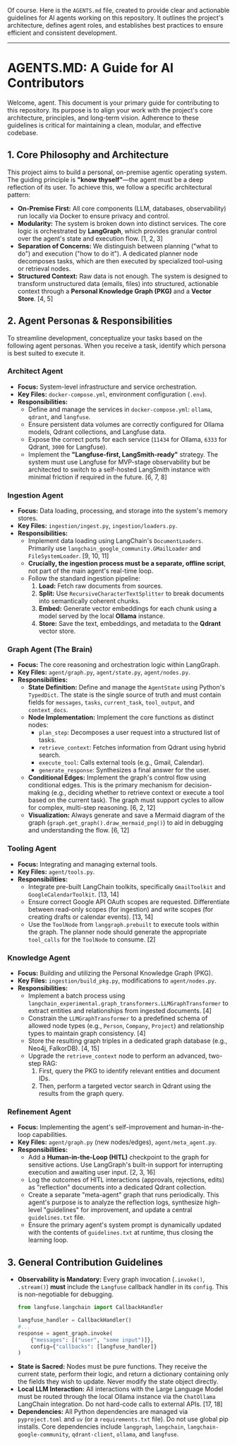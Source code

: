 Of course. Here is the `AGENTS.md` file, created to provide clear and actionable guidelines for AI agents working on this repository. It outlines the project's architecture, defines agent roles, and establishes best practices to ensure efficient and consistent development.

-----

# AGENTS.MD: A Guide for AI Contributors

Welcome, agent. This document is your primary guide for contributing to this repository. Its purpose is to align your work with the project's core architecture, principles, and long-term vision. Adherence to these guidelines is critical for maintaining a clean, modular, and effective codebase.

## 1. Core Philosophy and Architecture

This project aims to build a personal, on-premise agentic operating system. The guiding principle is **"know thyself"**—the agent must be a deep reflection of its user. To achieve this, we follow a specific architectural pattern:

  * **On-Premise First:** All core components (LLM, databases, observability) run locally via Docker to ensure privacy and control.
  * **Modularity:** The system is broken down into distinct services. The core logic is orchestrated by **LangGraph**, which provides granular control over the agent's state and execution flow. [1, 2, 3]
  * **Separation of Concerns:** We distinguish between planning ("what to do") and execution ("how to do it"). A dedicated planner node decomposes tasks, which are then executed by specialized tool-using or retrieval nodes.
  * **Structured Context:** Raw data is not enough. The system is designed to transform unstructured data (emails, files) into structured, actionable context through a **Personal Knowledge Graph (PKG)** and a **Vector Store**. [4, 5]

## 2. Agent Personas & Responsibilities

To streamline development, conceptualize your tasks based on the following agent personas. When you receive a task, identify which persona is best suited to execute it.

### **Architect Agent**

  * **Focus:** System-level infrastructure and service orchestration.
  * **Key Files:** `docker-compose.yml`, environment configuration (`.env`).
  * **Responsibilities:**
      * Define and manage the services in `docker-compose.yml`: `ollama`, `qdrant`, and `langfuse`.
      * Ensure persistent data volumes are correctly configured for Ollama models, Qdrant collections, and Langfuse data.
      * Expose the correct ports for each service (`11434` for Ollama, `6333` for Qdrant, `3000` for Langfuse).
      * Implement the **"Langfuse-first, LangSmith-ready"** strategy. The system must use Langfuse for MVP-stage observability but be architected to switch to a self-hosted LangSmith instance with minimal friction if required in the future. [6, 7, 8]

### **Ingestion Agent**

  * **Focus:** Data loading, processing, and storage into the system's memory stores.
  * **Key Files:** `ingestion/ingest.py`, `ingestion/loaders.py`.
  * **Responsibilities:**
      * Implement data loading using LangChain's `DocumentLoaders`. Primarily use `langchain_google_community.GMailLoader` and `FileSystemLoader`. [9, 10, 11]
      * **Crucially, the ingestion process must be a separate, offline script**, not part of the main agent's real-time loop.
      * Follow the standard ingestion pipeline:
        1.  **Load:** Fetch raw documents from sources.
        2.  **Split:** Use `RecursiveCharacterTextSplitter` to break documents into semantically coherent chunks.
        3.  **Embed:** Generate vector embeddings for each chunk using a model served by the local **Ollama** instance.
        4.  **Store:** Save the text, embeddings, and metadata to the **Qdrant** vector store.

### **Graph Agent (The Brain)**

  * **Focus:** The core reasoning and orchestration logic within LangGraph.
  * **Key Files:** `agent/graph.py`, `agent/state.py`, `agent/nodes.py`.
  * **Responsibilities:**
      * **State Definition:** Define and manage the `AgentState` using Python's `TypedDict`. The state is the single source of truth and must contain fields for `messages`, `tasks`, `current_task`, `tool_output`, and `context_docs`.
      * **Node Implementation:** Implement the core functions as distinct nodes:
          * `plan_step`: Decomposes a user request into a structured list of tasks.
          * `retrieve_context`: Fetches information from Qdrant using hybrid search.
          * `execute_tool`: Calls external tools (e.g., Gmail, Calendar).
          * `generate_response`: Synthesizes a final answer for the user.
      * **Conditional Edges:** Implement the graph's control flow using conditional edges. This is the primary mechanism for decision-making (e.g., deciding whether to retrieve context or execute a tool based on the current task). The graph must support cycles to allow for complex, multi-step reasoning. [6, 2, 12]
      * **Visualization:** Always generate and save a Mermaid diagram of the graph (`graph.get_graph().draw_mermaid_png()`) to aid in debugging and understanding the flow. [6, 12]

### **Tooling Agent**

  * **Focus:** Integrating and managing external tools.
  * **Key Files:** `agent/tools.py`.
  * **Responsibilities:**
      * Integrate pre-built LangChain toolkits, specifically `GmailToolkit` and `GoogleCalendarToolkit`. [13, 14]
      * Ensure correct Google API OAuth scopes are requested. Differentiate between read-only scopes (for ingestion) and write scopes (for creating drafts or calendar events). [13, 14]
      * Use the `ToolNode` from `langgraph.prebuilt` to execute tools within the graph. The planner node should generate the appropriate `tool_calls` for the `ToolNode` to consume. [2]

### **Knowledge Agent**

  * **Focus:** Building and utilizing the Personal Knowledge Graph (PKG).
  * **Key Files:** `ingestion/build_pkg.py`, modifications to `agent/nodes.py`.
  * **Responsibilities:**
      * Implement a batch process using `langchain_experimental.graph_transformers.LLMGraphTransformer` to extract entities and relationships from ingested documents. [4]
      * Constrain the `LLMGraphTransformer` to a predefined schema of allowed node types (e.g., `Person`, `Company`, `Project`) and relationship types to maintain graph consistency. [4]
      * Store the resulting graph triples in a dedicated graph database (e.g., Neo4j, FalkorDB). [4, 15]
      * Upgrade the `retrieve_context` node to perform an advanced, two-step RAG:
        1.  First, query the PKG to identify relevant entities and document IDs.
        2.  Then, perform a targeted vector search in Qdrant using the results from the graph query.

### **Refinement Agent**

  * **Focus:** Implementing the agent's self-improvement and human-in-the-loop capabilities.
  * **Key Files:** `agent/graph.py` (new nodes/edges), `agent/meta_agent.py`.
  * **Responsibilities:**
      * Add a **Human-in-the-Loop (HITL)** checkpoint to the graph for sensitive actions. Use LangGraph's built-in support for interrupting execution and awaiting user input. [2, 3, 16]
      * Log the outcomes of HITL interactions (approvals, rejections, edits) as "reflection" documents into a dedicated Qdrant collection.
      * Create a separate "meta-agent" graph that runs periodically. This agent's purpose is to analyze the reflection logs, synthesize high-level "guidelines" for improvement, and update a central `guidelines.txt` file.
      * Ensure the primary agent's system prompt is dynamically updated with the contents of `guidelines.txt` at runtime, thus closing the learning loop.

## 3. General Contribution Guidelines

  * **Observability is Mandatory:** Every graph invocation (`.invoke()`, `.stream()`) **must** include the `Langfuse` callback handler in its `config`. This is non-negotiable for debugging.
    ```python
    from langfuse.langchain import CallbackHandler

    langfuse_handler = CallbackHandler()
    #...
    response = agent_graph.invoke(
        {"messages": [("user", "some input")]},
        config={"callbacks": [langfuse_handler]}
    )
    ```
  * **State is Sacred:** Nodes must be pure functions. They receive the current state, perform their logic, and return a dictionary containing only the fields they wish to update. Never modify the state object directly.
  * **Local LLM Interaction:** All interactions with the Large Language Model must be routed through the local Ollama instance via the `ChatOllama` LangChain integration. Do not hard-code calls to external APIs. [17, 18]
  * **Dependencies:** All Python dependencies are managed via `pyproject.toml` and `uv` (or a `requirements.txt` file). Do not use global pip installs. Core dependencies include `langgraph`, `langchain`, `langchain-google-community`, `qdrant-client`, `ollama`, and `langfuse`.
